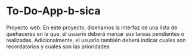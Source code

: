 # To-Do-App-b-sica
Proyecto web: En este proyecto, diseñamos la interfaz de una lista de quehaceres en la que, el usuario deberá marcar sus tareas pendientes o realizadas.  Adicionalmente, el usuario también deberá indicar cuales son recordatorios y cuales son las prioridades 
